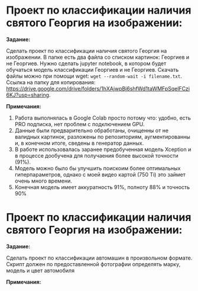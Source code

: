 **Проект по классификации наличия святого Георгия на изображении:**
=================================================
**Задание:**

Сделать проект по классификации наличия святого Георгия на изображении. В папке есть два файла со списком картинок: Георгиев и не Георгиев. Нужно сделать jupyter notebook, в котором будет обучаться модель классификации Георгиев и не Георгиев. Скачать файлы можно при помощи wget: `wget --random-wait -i filename.txt`. Ссылка на папку для копирования: https://drive.google.com/drive/folders/1hXAjwpBj6shfWd1taWMFpSqelFCzi6KJ?usp=sharing.

**Примечания:**

1) Работа выполнялась в Google Colab просто потому что: удобно, есть PRO подписка, нет проблем с подключением GPU.
2) Данные были предварительно обработаны, очищенны от не валидных картинок, разложены по репозиториям, аугментированны и, в конечном итоге, сведены в генератор данных.
3) В работе использовалась заранее предобученная модель Xception и в процессе дообучена для получаения более высокой точности (91%).
4) Модель можно было бы улучшить поискоим более оптимальных гиперпараметров, однако с моей видео картой (750 Ti) это займет очень много времени.
5) Конечная модель имеет аккуратность 91%, полноту 88% и точность 90%


**Проект по классификации наличия святого Георгия на изображении:**
=================================================
**Задание:**

Сделать проект по классификации автомашин в произвольном формате. Скрипт должен по предоставленной фотографии определять марку, модель и цвет автомобиля

**Примечания:**
